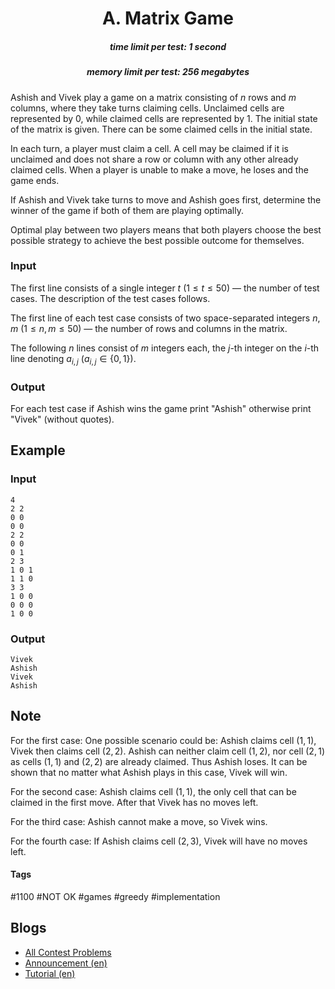 <h1 style='text-align: center;'> A. Matrix Game</h1>

<h5 style='text-align: center;'>time limit per test: 1 second</h5>
<h5 style='text-align: center;'>memory limit per test: 256 megabytes</h5>

Ashish and Vivek play a game on a matrix consisting of $n$ rows and $m$ columns, where they take turns claiming cells. Unclaimed cells are represented by $0$, while claimed cells are represented by $1$. The initial state of the matrix is given. There can be some claimed cells in the initial state.

In each turn, a player must claim a cell. A cell may be claimed if it is unclaimed and does not share a row or column with any other already claimed cells. When a player is unable to make a move, he loses and the game ends.

If Ashish and Vivek take turns to move and Ashish goes first, determine the winner of the game if both of them are playing optimally.

Optimal play between two players means that both players choose the best possible strategy to achieve the best possible outcome for themselves.

### Input

The first line consists of a single integer $t$ $(1 \le t \le 50)$ — the number of test cases. The description of the test cases follows.

The first line of each test case consists of two space-separated integers $n$, $m$ $(1 \le n, m \le 50)$ — the number of rows and columns in the matrix.

The following $n$ lines consist of $m$ integers each, the $j$-th integer on the $i$-th line denoting $a_{i,j}$ $(a_{i,j} \in \{0, 1\})$.

### Output

For each test case if Ashish wins the game print "Ashish" otherwise print "Vivek" (without quotes).

## Example

### Input


```text
4
2 2
0 0
0 0
2 2
0 0
0 1
2 3
1 0 1
1 1 0
3 3
1 0 0
0 0 0
1 0 0
```
### Output


```text
Vivek
Ashish
Vivek
Ashish
```
## Note

For the first case: One possible scenario could be: Ashish claims cell $(1, 1)$, Vivek then claims cell $(2, 2)$. Ashish can neither claim cell $(1, 2)$, nor cell $(2, 1)$ as cells $(1, 1)$ and $(2, 2)$ are already claimed. Thus Ashish loses. It can be shown that no matter what Ashish plays in this case, Vivek will win. 

For the second case: Ashish claims cell $(1, 1)$, the only cell that can be claimed in the first move. After that Vivek has no moves left.

For the third case: Ashish cannot make a move, so Vivek wins.

For the fourth case: If Ashish claims cell $(2, 3)$, Vivek will have no moves left.



#### Tags 

#1100 #NOT OK #games #greedy #implementation 

## Blogs
- [All Contest Problems](../Codeforces_Round_648_(Div._2).md)
- [Announcement (en)](../blogs/Announcement_(en).md)
- [Tutorial (en)](../blogs/Tutorial_(en).md)
